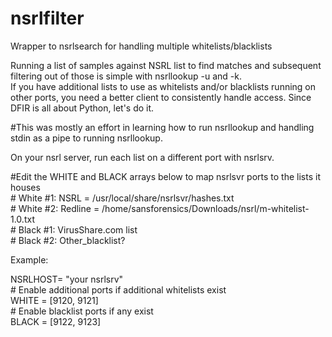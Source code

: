 # nsrlfilter  
Wrapper to nsrlsearch for handling multiple whitelists/blacklists  
  
Running a list of samples against NSRL list to find matches and subsequent filtering out of those is simple with nsrllookup -u and -k.  
If you have additional lists to use as whitelists and/or blacklists running on other ports, you need a better client to consistently handle access.  Since DFIR is all about Python, let's do it.  
  
#This was mostly an effort in learning how to run nsrllookup and handling stdin as a pipe to running nsrllookup.  
  
On your nsrl server, run each list on a different port with nsrlsrv.  
  
\#Edit the WHITE and BLACK arrays below to map nsrlsvr ports to the lists it houses  
\# White #1: NSRL = /usr/local/share/nsrlsvr/hashes.txt  
\# White #2: Redline = /home/sansforensics/Downloads/nsrl/m-whitelist-1.0.txt  
\# Black #1: VirusShare.com list  
\# Black #2: Other_blacklist?  
  
Example:  
  
NSRLHOST= "your nsrlsrv"  
\# Enable additional ports if additional whitelists exist  
WHITE   = [9120, 9121]  
\# Enable blacklist ports if any exist  
BLACK   = [9122, 9123]  

  
